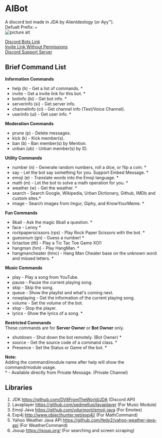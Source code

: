 # AIBot 
A discord bot made in JDA by AlienIdeology (or Ayy™). <br />
Defualt Prefix: `=`<br />
![picture alt](https://cdn.discordapp.com/app-icons/294327785512763392/64c107f7c8c70f14f719ebd3907f1776.jpg )<br />

[Discord Bots Link](https://bots.discord.pw/bots/294327785512763392) <br />
[Invite Link Without Permissions](https://discordapp.com/oauth2/authorize?client_id=294327785512763392&scope=bot&permissions=0) <br />
[Discord Support Server](https://discord.gg/EABc8Kc)

## Brief Command List
__**Information Commands**__ 
- help (h) - Get a list of commands. * 
- invite - Get a invite link for this bot. * 
- botinfo (bi) - Get bot info. * 
- serverinfo (si) - Get server info. 
- channelinfo (ci) - Get channel info (Text/Voice Channel). 
- userinfo (ui) - Get user info. * 

__**Moderation Commands**__ 
- prune (p) - Delete messages. 
- kick (k) - Kick member(s). 
- ban (b) - Ban member(s) by Mention. 
- unban (ub) - Unban member(s) by ID. 

__**Utility Commands**__ 
- number (n) - Generate random numbers, roll a dice, or flip a coin. * 
- say - Let the bot say something for you. Support Embed Message. * 
- emoji (e) - Translate words into the Emoji language. *
- math (m) - Let the bot to solve a math operation for you. * 
- weather (w) - Get the weather. * 
- search - Search Google, Wikipedia, Urban Dictionary, Github, IMDb and custom sites.* 
- image - Search images from Imgur, Giphy, and KnowYourMeme. * 

__**Fun Commands**__
- 8ball - Ask the magic 8ball a question. * 
- face - Lenny * 
- rockpaperscissors (rps) - Play Rock Paper Scissors with the bot. * 
- guessnum (gn) - Guess a number! * 
- tictactoe (ttt) - Play a Tic Tac Toe Game XO!! 
- hangman (hm) - Play HangMan. * 
- hangmancheater (hmc) - Hang Man Cheater base on the unknown word and missed letters. *

__**Music Commands**__ 
- play - Play a song from YouTube. 
- pause - Pause the current playing song. 
- skip - Skip the song. 
- queue - Show the playlist and what's coming next.
- nowplaying - Get the information of the current playing song.
- volume - Set the volume of the bot. 
- stop - Stop the player. 
- lyrics - Show the lyrics of a song. * 

__**Restricted Commands**__ <br />
These commands are for **Server Owner** or **Bot Owner** only. 
- shutdown - Shut down the bot remotely. (Bot Owner) * 
- source - Get the source code of a command class. * 
- Presence - Set the Status or Game of the bot. * 

__**Note:**__ <br />
Adding the command/module name after help will show the command/module usage. <br />
\* - Available directly from Private Message. (Private Channel) <br />

## Libraries
1. JDK https://github.com/DV8FromTheWorld/JDA (Discord API)
2. Lavaplayer https://github.com/sedmelluq/lavaplayer (For Music Module)
3. Emoji Java https://github.com/vdurmont/emoji-java (For Emotes)
4. Exp4j http://www.objecthunter.net/exp4j/ (For MathCommand)
5. Yahoo Weather Java API https://github.com/fedy2/yahoo-weather-java-api (For WeatherCommand)
6. Jsoup https://jsoup.org/ (For searching and screen scraping)
